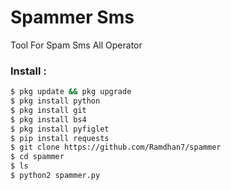 # Spammer Sms
Tool For Spam Sms All Operator

### Install :
````bash
$ pkg update && pkg upgrade 
$ pkg install python
$ pkg install git 
$ pkg install bs4
$ pkg install pyfiglet
$ pip install requests
$ git clone https://github.com/Ramdhan7/spammer
$ cd spammer
$ ls
$ python2 spammer.py
````
